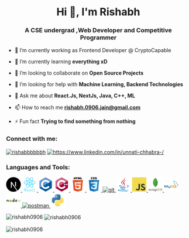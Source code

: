 <h1 align="center">Hi 👋, I'm Rishabh </h1>
<h3 align="center">A CSE undergrad ,Web Developer and Competitive Programmer </h3>

<p align="left"> <a href="https://twitter.com/rishabbbbbbh><img src="https://img.shields.io/twitter/follow/rishabbbbbbh?logo=twitter&style=for-the-badge" alt="jalebi" /></a> </p>

- 🔭 I’m currently working as Frontend Developer @ CryptoCapable

- 🌱 I’m currently learning **everything xD**

- 👯 I’m looking to collaborate on **Open Source Projects**

- 🤝 I’m looking for help with **Machine Learning, Backend Technologies**

- 💬 Ask me about **React.Js, NextJs, Java, C++, ML**

- 📫 How to reach me **rishabh.0906.jain@gmail.com**

- ⚡ Fun fact **Trying to find something from nothing**

<h3 align="left">Connect with me:</h3>
<p align="left">
<a href="https://twitter.com/rishabbbbbbh" target="blank"><img align="center" src="https://raw.githubusercontent.com/rahuldkjain/github-profile-readme-generator/master/src/images/icons/Social/twitter.svg" alt="rishabbbbbbh" height="30" width="40" /></a>
<a href="https://www.linkedin.com/in/rishabhjain0906/" target="blank"><img align="center" src="https://raw.githubusercontent.com/rahuldkjain/github-profile-readme-generator/master/src/images/icons/Social/linked-in-alt.svg" alt="https://www.linkedin.com/in/unnati-chhabra-/" height="30" width="40" /></a>
</p>

<h3 align="left">Languages and Tools:</h3>

<p align="left">
    <a href="https://nextjs.org/docs" target="_blank"> <img src="https://raw.githubusercontent.com/devicons/devicon/master/icons/nextjs/nextjs-original.svg" alt="nextjs" width="40" height="40"/> </a>
  <a href="https://reactjs.org" target="_blank"> <img src="https://raw.githubusercontent.com/devicons/devicon/master/icons/react/react-original-wordmark.svg" alt="react" width="40" height="40"/> </a>
  <a href="https://www.cprogramming.com/" target="_blank"> <img src="https://raw.githubusercontent.com/devicons/devicon/master/icons/c/c-original.svg" alt="c" width="40" height="40"/> </a> <a href="https://www.w3schools.com/cpp/" target="_blank"> <img src="https://raw.githubusercontent.com/devicons/devicon/master/icons/cplusplus/cplusplus-original.svg" alt="cplusplus" width="40" height="40"/> </a>
   <a href="https://developer.mozilla.org/en-US/docs/Web/HTML" target="_blank"> <img src="https://raw.githubusercontent.com/devicons/devicon/master/icons/html5/html5-original-wordmark.svg" alt="css3" width="40" height="40"/> </a> 
    <a href="https://www.w3schools.com/css/" target="_blank"> <img src="https://raw.githubusercontent.com/devicons/devicon/master/icons/css3/css3-original-wordmark.svg" alt="css3" width="40" height="40"/> </a>   <a href="https://git-scm.com/" target="_blank"> <img src="https://www.vectorlogo.zone/logos/git-scm/git-scm-icon.svg" alt="git" width="40" height="40"/> </a> <a href="https://www.w3.org/html/" target="_blank"> 
  <a href="https://www.java.com" target="_blank"> <img src="https://raw.githubusercontent.com/devicons/devicon/master/icons/java/java-original.svg" alt="java" width="40" height="40"/> </a> <a href="https://developer.mozilla.org/en-US/docs/Web/JavaScript" target="_blank"> <img src="https://raw.githubusercontent.com/devicons/devicon/master/icons/javascript/javascript-original.svg" alt="javascript" width="40" height="40"/> </a>  <a href="https://www.mongodb.com/" target="_blank"> <img src="https://raw.githubusercontent.com/devicons/devicon/master/icons/mongodb/mongodb-original-wordmark.svg" alt="mongodb" width="40" height="40"/> </a> <a href="https://www.mysql.com/" target="_blank"> <img src="https://raw.githubusercontent.com/devicons/devicon/master/icons/mysql/mysql-original-wordmark.svg" alt="mysql" width="40" height="40"/> </a> <a href="https://nodejs.org" target="_blank"> <img src="https://raw.githubusercontent.com/devicons/devicon/master/icons/nodejs/nodejs-original-wordmark.svg" alt="nodejs" width="40" height="40"/> </a>  <a href="https://postman.com" target="_blank"> <img src="https://www.vectorlogo.zone/logos/getpostman/getpostman-icon.svg" alt="postman" width="40" height="40"/> </a> <a href="https://www.python.org" target="_blank"> <img src="https://raw.githubusercontent.com/devicons/devicon/master/icons/python/python-original.svg" alt="python" width="40" height="40"/> </a>  </p>

<p><img align="left" src="https://github-readme-stats.vercel.app/api/top-langs?username=rishabh0906&show_icons=true&locale=en&layout=compact" alt="rishabh0906" /></p>

<p>&nbsp;<img align="center" src="https://github-readme-stats.vercel.app/api?username=rishabh0906&show_icons=true&locale=en" alt="rishabh0906" /></p>

<p><img align="center" src="https://github-readme-streak-stats.herokuapp.com/?user=rishabh0906&" alt="rishabh0906" /></p>



